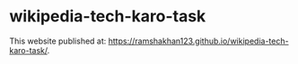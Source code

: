 # wikipedia-tech-karo-task
This website published at:  https://ramshakhan123.github.io/wikipedia-tech-karo-task/.
